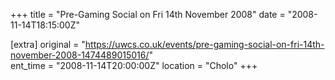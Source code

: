 +++
title = "Pre-Gaming Social on Fri 14th November 2008"
date = "2008-11-14T18:15:00Z"

[extra]
original = "https://uwcs.co.uk/events/pre-gaming-social-on-fri-14th-november-2008-1474489015016/"    
ent_time = "2008-11-14T20:00:00Z"
location = "Cholo"
+++



